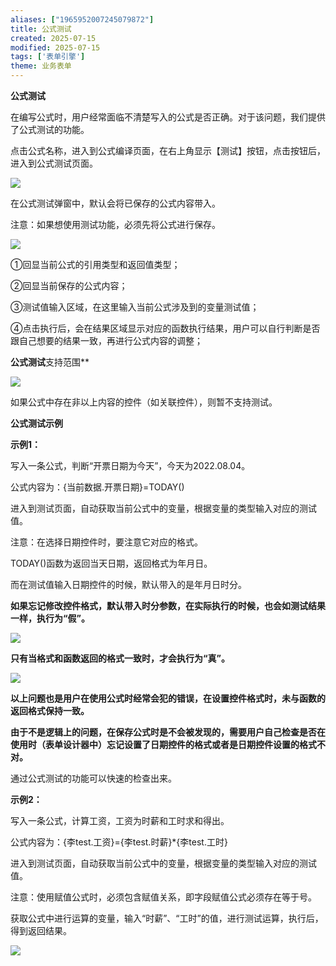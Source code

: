 ```yaml
---
aliases: ["1965952007245079872"]
title: 公式测试
created: 2025-07-15
modified: 2025-07-15
tags: ['表单引擎']
theme: 业务表单
---
```


**公式测试**

在编写公式时，用户经常面临不清楚写入的公式是否正确。对于该问题，我们提供了公式测试的功能。

点击公式名称，进入到公式编译页面，在右上角显示【测试】按钮，点击按钮后，进入到公式测试页面。

![](86838de5d0c15489c9345af6578b3029.jpg)

在公式测试弹窗中，默认会将已保存的公式内容带入。

注意：如果想使用测试功能，必须先将公式进行保存。

![](1de0fad862d7f3bb51d2df01c0148206.jpg)

①回显当前公式的引用类型和返回值类型；

②回显当前保存的公式内容；

③测试值输入区域，在这里输入当前公式涉及到的变量测试值；

④点击执行后，会在结果区域显示对应的函数执行结果，用户可以自行判断是否跟自己想要的结果一致，再进行公式内容的调整；

**公式测试**支持范围**

![](986a76b58476fb38d5f47038df8cc0d3.jpg)

如果公式中存在非以上内容的控件（如关联控件），则暂不支持测试。

**公式测试示例**

**示例1：**

写入一条公式，判断“开票日期为今天”，今天为2022.08.04。

公式内容为：{当前数据.开票日期}=TODAY()

进入到测试页面，自动获取当前公式中的变量，根据变量的类型输入对应的测试值。

注意：在选择日期控件时，要注意它对应的格式。

TODAY()函数为返回当天日期，返回格式为年月日。

而在测试值输入日期控件的时候，默认带入的是年月日时分。

**如果忘记修改控件格式，默认带入时分参数，在实际执行的时候，也会如测试结果一样，执行为“假”。**

![](ba794d99df95b180882645df333f6191.jpg)

**只有当格式和函数返回的格式一致时，才会执行为“真”。**

![](b65bfd71b83e8dd2b70ac9ebacddca8f.jpg)

**以上问题也是用户在使用公式时经常会犯的错误，在设置控件格式时，未与函数的返回格式保持一致。**

**由于不是逻辑上的问题，在保存公式时是不会被发现的，需要用户自己检查是否在使用时（表单设计器中）忘记设置了日期控件的格式或者是日期控件设置的格式不对。**

通过公式测试的功能可以快速的检查出来。

**示例2：**

写入一条公式，计算工资，工资为时薪和工时求和得出。

公式内容为：{李test.工资}={李test.时薪}\*{李test.工时}

进入到测试页面，自动获取当前公式中的变量，根据变量的类型输入对应的测试值。

注意：使用赋值公式时，必须包含赋值关系，即字段赋值公式必须存在等于号。

获取公式中进行运算的变量，输入“时薪”、“工时”的值，进行测试运算，执行后，得到返回结果。

![](038cd8fdd852857c545355b9cbbd1e59.jpg)